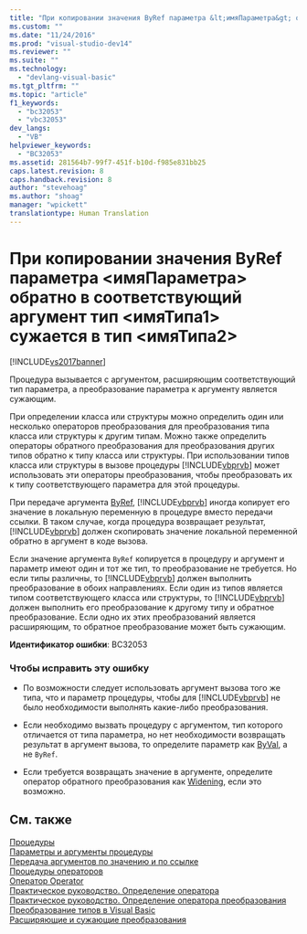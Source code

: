 ```yaml
---
title: "При копировании значения ByRef параметра &lt;имяПараметра&gt; обратно в соответствующий аргумент тип &lt;имяТипа1&gt; сужается в тип &lt;имяТипа2&gt; | Microsoft Docs"
ms.custom: ""
ms.date: "11/24/2016"
ms.prod: "visual-studio-dev14"
ms.reviewer: ""
ms.suite: ""
ms.technology: 
  - "devlang-visual-basic"
ms.tgt_pltfrm: ""
ms.topic: "article"
f1_keywords: 
  - "bc32053"
  - "vbc32053"
dev_langs: 
  - "VB"
helpviewer_keywords: 
  - "BC32053"
ms.assetid: 281564b7-99f7-451f-b10d-f985e831bb25
caps.latest.revision: 8
caps.handback.revision: 8
author: "stevehoag"
ms.author: "shoag"
manager: "wpickett"
translationtype: Human Translation
---
```

# При копировании значения ByRef параметра &lt;имяПараметра&gt; обратно в соответствующий аргумент тип &lt;имяТипа1&gt; сужается в тип &lt;имяТипа2&gt;
[!INCLUDE[vs2017banner](../../../csharp/includes/vs2017banner.md)]

Процедура вызывается с аргументом, расширяющим соответствующий тип параметра, а преобразование параметра к аргументу является сужающим.  
  
 При определении класса или структуры можно определить один или несколько операторов преобразования для преобразования типа класса или структуры к другим типам.  Можно также определить операторы обратного преобразования для преобразования других типов обратно к типу класса или структуры.  При использовании типов класса или структуры в вызове процедуры [!INCLUDE[vbprvb](../../../csharp/programming-guide/concepts/linq/includes/vbprvb_md.md)] может использовать эти операторы преобразования, чтобы преобразовать их к типу соответствующего параметра для этой процедуры.  
  
 При передаче аргумента [ByRef](../../../visual-basic/language-reference/modifiers/byref.md), [!INCLUDE[vbprvb](../../../csharp/programming-guide/concepts/linq/includes/vbprvb_md.md)] иногда копирует его значение в локальную переменную в процедуре вместо передачи ссылки.  В таком случае, когда процедура возвращает результат, [!INCLUDE[vbprvb](../../../csharp/programming-guide/concepts/linq/includes/vbprvb_md.md)] должен скопировать значение локальной переменной обратно в аргумент в коде вызова.  
  
 Если значение аргумента `ByRef` копируется в процедуру и аргумент и параметр имеют один и тот же тип, то преобразование не требуется.  Но если типы различны, то [!INCLUDE[vbprvb](../../../csharp/programming-guide/concepts/linq/includes/vbprvb_md.md)] должен выполнить преобразование в обоих направлениях.  Если один из типов является типом соответствующего класса или структуры, то [!INCLUDE[vbprvb](../../../csharp/programming-guide/concepts/linq/includes/vbprvb_md.md)] должен выполнить его преобразование к другому типу и обратное преобразование.  Если одно их этих преобразований является расширяющим, то обратное преобразование может быть сужающим.  
  
 **Идентификатор ошибки**: BC32053  
  
### Чтобы исправить эту ошибку  
  
-   По возможности следует использовать аргумент вызова того же типа, что и параметр процедуры, чтобы для [!INCLUDE[vbprvb](../../../csharp/programming-guide/concepts/linq/includes/vbprvb_md.md)] не было необходимости выполнять какие\-либо преобразования.  
  
-   Если необходимо вызвать процедуру с аргументом, тип которого отличается от типа параметра, но нет необходимости возвращать результат в аргумент вызова, то определите параметр как [ByVal](../../../visual-basic/language-reference/modifiers/byval.md), а не `ByRef`.  
  
-   Если требуется возвращать значение в аргументе, определите оператор обратного преобразования как [Widening](../../../visual-basic/language-reference/modifiers/widening.md), если это возможно.  
  
## См. также  
 [Процедуры](../../../visual-basic/programming-guide/language-features/procedures/index.md)   
 [Параметры и аргументы процедуры](../../../visual-basic/programming-guide/language-features/procedures/procedure-parameters-and-arguments.md)   
 [Передача аргументов по значению и по ссылке](../../../visual-basic/programming-guide/language-features/procedures/passing-arguments-by-value-and-by-reference.md)   
 [Процедуры операторов](../../../visual-basic/programming-guide/language-features/procedures/operator-procedures.md)   
 [Оператор Operator](../../../visual-basic/language-reference/statements/operator-statement.md)   
 [Практическое руководство. Определение оператора](../../../visual-basic/programming-guide/language-features/procedures/how-to-define-an-operator.md)   
 [Практическое руководство. Определение оператора преобразования](../../../visual-basic/programming-guide/language-features/procedures/how-to-define-a-conversion-operator.md)   
 [Преобразование типов в Visual Basic](../../../visual-basic/programming-guide/language-features/data-types/type-conversions.md)   
 [Расширяющие и сужающие преобразования](../../../visual-basic/programming-guide/language-features/data-types/widening-and-narrowing-conversions.md)
